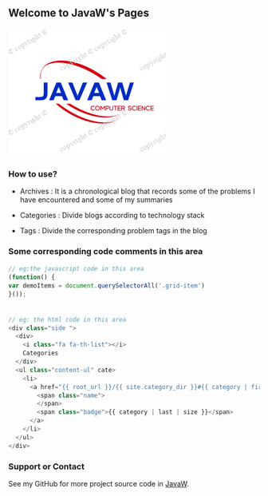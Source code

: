## Welcome to JavaW's Pages

![img_JavaW](img/JavaW.png)

### How to use?

* Archives : It is a chronological blog that records some of the problems I have encountered and some of my summaries

* Categories : Divide blogs according to technology stack

* Tags : Divide the corresponding problem tags in the blog


### Some corresponding code comments in this area
```js
// eg:the javascript code in this area
(function() {
var demoItems = document.querySelectorAll('.grid-item')
}());


// eg: the html code in this area
<div class="side ">
  <div>
    <i class="fa fa-th-list"></i>
    Categories
  </div>
  <ul class="content-ul" cate>
    <li>
      <a href="{{ root_url }}/{{ site.category_dir }}#{{ category | first }}" class="categories-list-item" cate="{{ category | first }}">
        <span class="name">
        </span>
        <span class="badge">{{ category | last | size }}</span>
      </a>
    </li>
  </ul>
</div>
```



### Support or Contact

See my GitHub for more project source code in [JavaW](https://guides.github.com/w-java).

